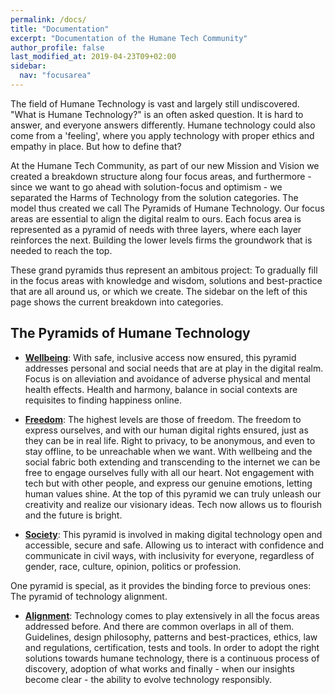 ```yaml
---
permalink: /docs/
title: "Documentation"
excerpt: "Documentation of the Humane Tech Community"
author_profile: false
last_modified_at: 2019-04-23T09+02:00
sidebar:
  nav: "focusarea"
---
```


The field of Humane Technology is vast and largely still undiscovered. "What is Humane Technology?" is an often asked question. It is hard to answer, and everyone answers differently. Humane technology could also come from a 'feeling', where you apply technology with proper ethics and empathy in place. But how to define that?

At the Humane Tech Community, as part of our new Mission and Vision we created a breakdown structure along four focus areas, and furthermore - since we want to go ahead with solution-focus and optimism - we separated the Harms of Technology from the solution categories. The model thus created we call The Pyramids of Humane Technology. Our focus areas are essential to align the digital realm to ours. Each focus area is represented as a pyramid of needs with three layers, where each layer reinforces the next. Building the lower levels firms the groundwork that is needed to reach the top.

These grand pyramids thus represent an ambitous project: To gradually fill in the focus areas with knowledge and wisdom, solutions and best-practice that are all around us, or which we create. The sidebar on the left of this page shows the current breakdown into categories.

## The Pyramids of Humane Technology

- [**Wellbeing**](/focus/wellbeing/): With safe, inclusive access now ensured, this pyramid addresses personal and social needs that are at play in the digital realm. Focus is on alleviation and avoidance of adverse physical and mental health effects. Health and harmony, balance in social contexts are requisites to finding happiness online.

- [**Freedom**](/focus/freedom/): The highest levels are those of freedom. The freedom to express ourselves, and with our human digital rights ensured, just as they can be in real life. Right to privacy, to be anonymous, and even to stay offline, to be unreachable when we want. With wellbeing and the social fabric both extending and transcending to the internet we can be free to engage ourselves fully with all our heart. Not engagement with tech but with other people, and express our genuine emotions, letting human values shine. At the top of this pyramid we can truly unleash our creativity and realize our visionary ideas. Tech now allows us to flourish and the future is bright.

- [**Society**](/focus/society/): This pyramid is involved in making digital technology open and accessible, secure and safe. Allowing us to interact with confidence and communicate in civil ways, with inclusivity for everyone, regardless of gender, race, culture, opinion, politics or profession.

One pyramid is special, as it provides the binding force to previous ones: The pyramid of technology alignment.

- [**Alignment**](/focus/alignment/): Technology comes to play extensively in all the focus areas addressed before. And there are common overlaps in all of them. Guidelines, design philosophy, patterns and best-practices, ethics, law and regulations, certification, tests and tools. In order to adopt the right solutions towards humane technology, there is a continuous process of discovery, adoption of what works and finally - when our insights become clear - the ability to evolve technology responsibly.
